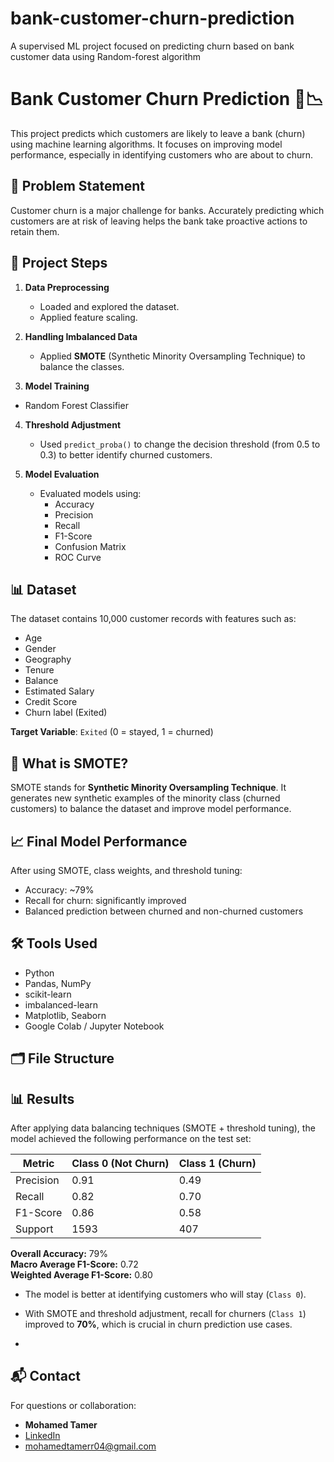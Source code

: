 # bank-customer-churn-prediction
A supervised ML project focused on predicting churn based on bank customer data using Random-forest algorithm
# Bank Customer Churn Prediction 🚪📉

This project predicts which customers are likely to leave a bank (churn) using machine learning algorithms. It focuses on improving model performance, especially in identifying customers who are about to churn.

## 📌 Problem Statement

Customer churn is a major challenge for banks. Accurately predicting which customers are at risk of leaving helps the bank take proactive actions to retain them.

## 📁 Project Steps

1. **Data Preprocessing**
   - Loaded and explored the dataset.
   - Applied feature scaling.

2. **Handling Imbalanced Data**
   - Applied **SMOTE** (Synthetic Minority Oversampling Technique) to balance the classes.

3. **Model Training**
 - Random Forest Classifier

4. **Threshold Adjustment**
   - Used `predict_proba()` to change the decision threshold (from 0.5 to 0.3) to better identify churned customers.

5. **Model Evaluation**
   - Evaluated models using:
     - Accuracy
     - Precision
     - Recall
     - F1-Score
     - Confusion Matrix
     - ROC Curve

## 📊 Dataset

The dataset contains 10,000 customer records with features such as:
- Age
- Gender
- Geography
- Tenure
- Balance
- Estimated Salary
- Credit Score
- Churn label (Exited)

**Target Variable**: `Exited` (0 = stayed, 1 = churned)

## 🧠 What is SMOTE?

SMOTE stands for **Synthetic Minority Oversampling Technique**. It generates new synthetic examples of the minority class (churned customers) to balance the dataset and improve model performance.

## 📈 Final Model Performance

After using SMOTE, class weights, and threshold tuning:
- Accuracy: ~79%
- Recall for churn: significantly improved
- Balanced prediction between churned and non-churned customers

## 🛠️ Tools Used

- Python
- Pandas, NumPy
- scikit-learn
- imbalanced-learn
- Matplotlib, Seaborn
- Google Colab / Jupyter Notebook

## 🗂️ File Structure
## 📊 Results

After applying data balancing techniques (SMOTE + threshold tuning), the model achieved the following performance on the test set:

| Metric       | Class 0 (Not Churn) | Class 1 (Churn) |
|--------------|---------------------|-----------------|
| Precision    | 0.91                | 0.49            |
| Recall       | 0.82                | 0.70            |
| F1-Score     | 0.86                | 0.58            |
| Support      | 1593                | 407             |

**Overall Accuracy:** 79%  
**Macro Average F1-Score:** 0.72  
**Weighted Average F1-Score:** 0.80

- The model is better at identifying customers who will stay (`Class 0`).
- With SMOTE and threshold adjustment, recall for churners (`Class 1`) improved to **70%**, which is crucial in churn prediction use cases.

- 
## 📬 Contact

For questions or collaboration:

- **Mohamed Tamer**
- [LinkedIn](www.linkedin.com/in/mohamed-tamer-673ba82a9) 
- mohamedtamerr04@gmail.com



